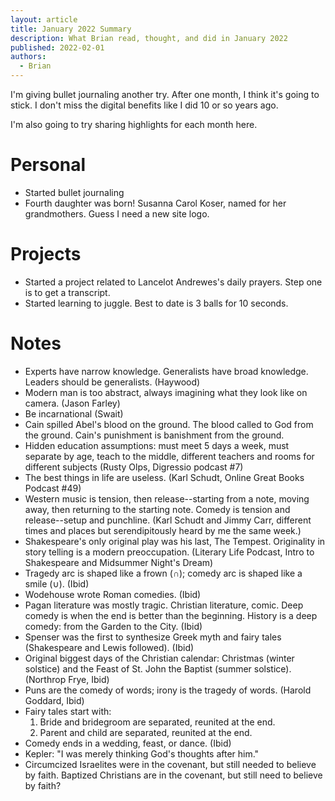 ```yaml
---
layout: article
title: January 2022 Summary
description: What Brian read, thought, and did in January 2022
published: 2022-02-01
authors:
  - Brian
---
```


I'm giving bullet journaling another try. After one month, I think it's going to stick. I don't miss the digital benefits like I did 10 or so years ago.

I'm also going to try sharing highlights for each month here.

# Personal
- Started bullet journaling
- Fourth daughter was born! Susanna Carol Koser, named for her grandmothers. Guess I need a new site logo.

# Projects
- Started a project related to Lancelot Andrewes's daily prayers. Step one is to get a transcript.
- Started learning to juggle. Best to date is 3 balls for 10 seconds.

# Notes
- Experts have narrow knowledge. Generalists have broad knowledge. Leaders should be generalists. (Haywood)
- Modern man is too abstract, always imagining what they look like on camera. (Jason Farley)
- Be incarnational (Swait)
- Cain spilled Abel's blood on the ground. The blood called to God from the ground. Cain's punishment is banishment from the ground.
- Hidden education assumptions: must meet 5 days a week, must separate by age, teach to the middle, different teachers and rooms for different subjects (Rusty Olps, Digressio podcast #7)
- The best things in life are useless. (Karl Schudt, Online Great Books Podcast #49)
- Western music is tension, then release--starting from a note, moving away, then returning to the starting note. Comedy is tension and release--setup and punchline. (Karl Schudt and Jimmy Carr, different times and places but serendipitously heard by me the same week.)
- Shakespeare's only original play was his last, The Tempest. Originality in story telling is a modern preoccupation. (Literary Life Podcast, Intro to Shakespeare and Midsummer Night's Dream)
- Tragedy arc is shaped like a frown (∩); comedy arc is shaped like a smile (∪). (Ibid)
- Wodehouse wrote Roman comedies. (Ibid)
- Pagan literature was mostly tragic. Christian literature, comic. Deep comedy is when the end is better than the beginning. History is a deep comedy: from the Garden to the City. (Ibid)
- Spenser was the first to synthesize Greek myth and fairy tales (Shakespeare and Lewis followed). (Ibid)
- Original biggest days of the Christian calendar: Christmas (winter solstice) and the Feast of St. John the Baptist (summer solstice). (Northrop Frye, Ibid)
- Puns are the comedy of words; irony is the tragedy of words. (Harold Goddard, Ibid)
- Fairy tales start with: 
  1. Bride and bridegroom are separated, reunited at the end.
  2. Parent and child are separated, reunited at the end.
- Comedy ends in a wedding, feast, or dance. (Ibid)
- Kepler: "I was merely thinking God's thoughts after him."
- Circumcized Israelites were in the covenant, but still needed to believe by faith. Baptized Christians are in the covenant, but still need to believe by faith?